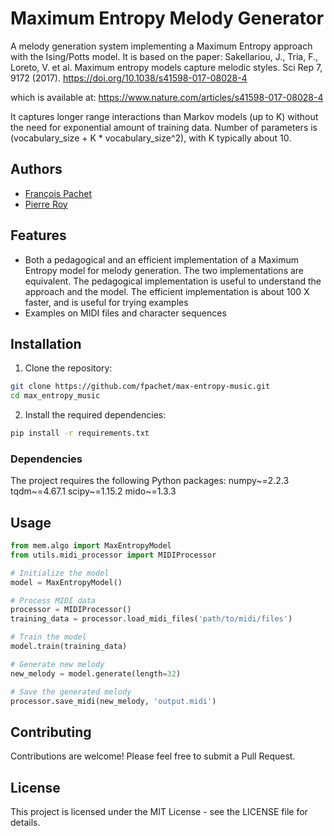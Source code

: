 # Maximum Entropy Melody Generator

A melody generation system implementing a Maximum Entropy approach with the Ising/Potts model.
It is based on the paper:
Sakellariou, J., Tria, F., Loreto, V. et al. Maximum entropy models capture melodic styles. Sci Rep 7, 9172 (2017). https://doi.org/10.1038/s41598-017-08028-4

which is available at: https://www.nature.com/articles/s41598-017-08028-4

It captures longer range interactions than Markov models (up to K) without the need for exponential amount of training data.
Number of parameters is (vocabulary_size + K * vocabulary_size^2), with K typically about 10.

## Authors
- [François Pachet](https://github.com/fpachet)
- [Pierre Roy](https://github.com/roypie)
 
## Features

- Both a pedagogical and an efficient implementation of a Maximum Entropy model for melody generation.
The two implementations are equivalent. 
The pedagogical implementation is useful to understand the approach and the model.
The efficient implementation is about 100 X faster, and is useful for trying examples
- Examples on MIDI files and character sequences

## Installation

1. Clone the repository:
```bash
git clone https://github.com/fpachet/max-entropy-music.git
cd max_entropy_music
```

2. Install the required dependencies:
```bash
pip install -r requirements.txt
```

### Dependencies

The project requires the following Python packages:
numpy~=2.2.3
tqdm~=4.67.1
scipy~=1.15.2
mido~=1.3.3

## Usage

```python
from mem.algo import MaxEntropyModel
from utils.midi_processor import MIDIProcessor

# Initialize the model
model = MaxEntropyModel()

# Process MIDI data
processor = MIDIProcessor()
training_data = processor.load_midi_files('path/to/midi/files')

# Train the model
model.train(training_data)

# Generate new melody
new_melody = model.generate(length=32)

# Save the generated melody
processor.save_midi(new_melody, 'output.midi')
```

## Contributing

Contributions are welcome! Please feel free to submit a Pull Request.

## License

This project is licensed under the MIT License - see the LICENSE file for details.

